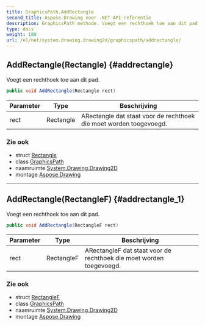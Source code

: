 ```yaml
---
title: GraphicsPath.AddRectangle
second_title: Aspose.Drawing voor .NET API-referentie
description: GraphicsPath methode. Voegt een rechthoek toe aan dit pad.
type: docs
weight: 180
url: /nl/net/system.drawing.drawing2d/graphicspath/addrectangle/
---
```

## AddRectangle(Rectangle) {#addrectangle}

Voegt een rechthoek toe aan dit pad.

```csharp
public void AddRectangle(Rectangle rect)
```

| Parameter | Type | Beschrijving |
| --- | --- | --- |
| rect | Rectangle | ARectangle dat staat voor de rechthoek die moet worden toegevoegd. |

### Zie ook

* struct [Rectangle](../../../system.drawing/rectangle/)
* class [GraphicsPath](../)
* naamruimte [System.Drawing.Drawing2D](../../graphicspath/)
* montage [Aspose.Drawing](../../../)

---

## AddRectangle(RectangleF) {#addrectangle_1}

Voegt een rechthoek toe aan dit pad.

```csharp
public void AddRectangle(RectangleF rect)
```

| Parameter | Type | Beschrijving |
| --- | --- | --- |
| rect | RectangleF | ARectangleF dat staat voor de rechthoek die moet worden toegevoegd. |

### Zie ook

* struct [RectangleF](../../../system.drawing/rectanglef/)
* class [GraphicsPath](../)
* naamruimte [System.Drawing.Drawing2D](../../graphicspath/)
* montage [Aspose.Drawing](../../../)


